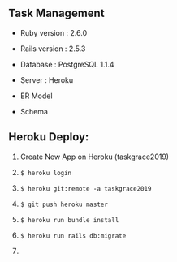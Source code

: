 ## Task Management

* Ruby version : 2.6.0

* Rails version : 2.5.3

* Database : PostgreSQL 1.1.4

* Server : Heroku

* ER Model

* Schema

## Heroku Deploy:

1. Create New App on Heroku (taskgrace2019)

2. `$ heroku login`

3. `$ heroku git:remote -a taskgrace2019`

4. `$ git push heroku master`

5. `$ heroku run bundle install`

6. `$ heroku run rails db:migrate`
7.